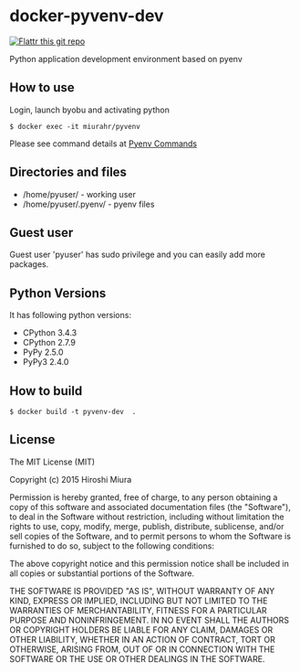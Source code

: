 docker-pyvenv-dev
=================

[![Flattr this git repo](http://api.flattr.com/button/flattr-badge-large.png)](https://flattr.com/submit/auto?user_id=miurahr&url=https://github.com/miurahr/docker-pyvenv-dev)

Python application development environment based on pyenv


How to use
-----------

Login, launch byobu and activating python

```
$ docker exec -it miurahr/pyvenv
```

Please see command details at [Pyenv Commands](https://github.com/yyuu/pyenv/blob/master/COMMANDS.md)


Directories and files
----------------------

* /home/pyuser/        - working user
* /home/pyuser/.pyenv/ - pyenv files

Guest user
------------

Guest user 'pyuser' has sudo privilege and you can easily add more packages.

Python Versions
----------------------

It has following python versions:

  - CPython 3.4.3
  - CPython 2.7.9
  - PyPy  2.5.0
  - PyPy3 2.4.0

How to build
-------------

```
$ docker build -t pyvenv-dev  .
```

License
-----------------
The MIT License (MIT)

Copyright (c) 2015 Hiroshi Miura

Permission is hereby granted, free of charge, to any person obtaining a copy
of this software and associated documentation files (the "Software"), to deal
in the Software without restriction, including without limitation the rights
to use, copy, modify, merge, publish, distribute, sublicense, and/or sell
copies of the Software, and to permit persons to whom the Software is
furnished to do so, subject to the following conditions:

The above copyright notice and this permission notice shall be included in all
copies or substantial portions of the Software.

THE SOFTWARE IS PROVIDED "AS IS", WITHOUT WARRANTY OF ANY KIND, EXPRESS OR
IMPLIED, INCLUDING BUT NOT LIMITED TO THE WARRANTIES OF MERCHANTABILITY,
FITNESS FOR A PARTICULAR PURPOSE AND NONINFRINGEMENT. IN NO EVENT SHALL THE
AUTHORS OR COPYRIGHT HOLDERS BE LIABLE FOR ANY CLAIM, DAMAGES OR OTHER
LIABILITY, WHETHER IN AN ACTION OF CONTRACT, TORT OR OTHERWISE, ARISING FROM,
OUT OF OR IN CONNECTION WITH THE SOFTWARE OR THE USE OR OTHER DEALINGS IN THE
SOFTWARE.
